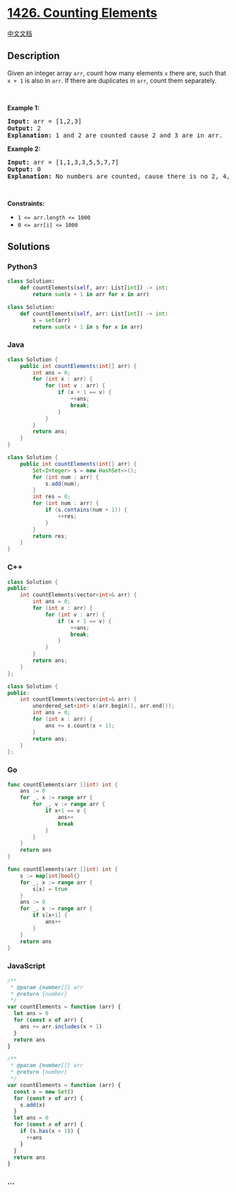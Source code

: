 # [1426. Counting Elements](https://leetcode.com/problems/counting-elements)

[中文文档](/solution/1400-1499/1426.Counting%20Elements/README.md)

## Description

<p>Given an integer array <code>arr</code>, count how many elements <code>x</code> there are, such that <code>x + 1</code> is also in <code>arr</code>. If there are duplicates in <code>arr</code>, count them separately.</p>

<p>&nbsp;</p>
<p><strong class="example">Example 1:</strong></p>

<pre>
<strong>Input:</strong> arr = [1,2,3]
<strong>Output:</strong> 2
<strong>Explanation:</strong> 1 and 2 are counted cause 2 and 3 are in arr.
</pre>

<p><strong class="example">Example 2:</strong></p>

<pre>
<strong>Input:</strong> arr = [1,1,3,3,5,5,7,7]
<strong>Output:</strong> 0
<strong>Explanation:</strong> No numbers are counted, cause there is no 2, 4, 6, or 8 in arr.
</pre>

<p>&nbsp;</p>
<p><strong>Constraints:</strong></p>

<ul>
	<li><code>1 &lt;= arr.length &lt;= 1000</code></li>
	<li><code>0 &lt;= arr[i] &lt;= 1000</code></li>
</ul>

## Solutions

<!-- tabs:start -->

### **Python3**

```python
class Solution:
    def countElements(self, arr: List[int]) -> int:
        return sum(x + 1 in arr for x in arr)
```

```python
class Solution:
    def countElements(self, arr: List[int]) -> int:
        s = set(arr)
        return sum(x + 1 in s for x in arr)
```

### **Java**

```java
class Solution {
    public int countElements(int[] arr) {
        int ans = 0;
        for (int x : arr) {
            for (int v : arr) {
                if (x + 1 == v) {
                    ++ans;
                    break;
                }
            }
        }
        return ans;
    }
}
```

```java
class Solution {
    public int countElements(int[] arr) {
        Set<Integer> s = new HashSet<>();
        for (int num : arr) {
            s.add(num);
        }
        int res = 0;
        for (int num : arr) {
            if (s.contains(num + 1)) {
                ++res;
            }
        }
        return res;
    }
}
```

### **C++**

```cpp
class Solution {
public:
    int countElements(vector<int>& arr) {
        int ans = 0;
        for (int x : arr) {
            for (int v : arr) {
                if (x + 1 == v) {
                    ++ans;
                    break;
                }
            }
        }
        return ans;
    }
};
```

```cpp
class Solution {
public:
    int countElements(vector<int>& arr) {
        unordered_set<int> s(arr.begin(), arr.end());
        int ans = 0;
        for (int x : arr) {
            ans += s.count(x + 1);
        }
        return ans;
    }
};
```

### **Go**

```go
func countElements(arr []int) int {
	ans := 0
	for _, x := range arr {
		for _, v := range arr {
			if x+1 == v {
				ans++
				break
			}
		}
	}
	return ans
}
```

```go
func countElements(arr []int) int {
	s := map[int]bool{}
	for _, x := range arr {
		s[x] = true
	}
	ans := 0
	for _, x := range arr {
		if s[x+1] {
			ans++
		}
	}
	return ans
}
```

### **JavaScript**

```js
/**
 * @param {number[]} arr
 * @return {number}
 */
var countElements = function (arr) {
  let ans = 0
  for (const x of arr) {
    ans += arr.includes(x + 1)
  }
  return ans
}
```

```js
/**
 * @param {number[]} arr
 * @return {number}
 */
var countElements = function (arr) {
  const s = new Set()
  for (const x of arr) {
    s.add(x)
  }
  let ans = 0
  for (const x of arr) {
    if (s.has(x + 1)) {
      ++ans
    }
  }
  return ans
}
```

### **...**

```

```

<!-- tabs:end -->
